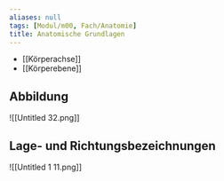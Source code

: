 ```yaml
---
aliases: null
tags: [Modul/m00, Fach/Anatomie]
title: Anatomische Grundlagen
---
```

- [[Körperachse]]
- [[Körperebene]]

## Abbildung
![[Untitled 32.png]]

## Lage- und Richtungsbezeichnungen

![[Untitled 1 11.png]]
